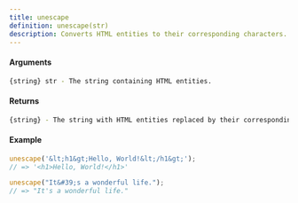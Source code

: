 ```yaml
---
title: unescape
definition: unescape(str)
description: Converts HTML entities to their corresponding characters.
---
```



#### Arguments


```bash
{string} str - The string containing HTML entities.
```


#### Returns


```bash
{string} - The string with HTML entities replaced by their corresponding characters.
```


#### Example


```ts
unescape('&lt;h1&gt;Hello, World!&lt;/h1&gt;');
// => '<h1>Hello, World!</h1>'

unescape("It&#39;s a wonderful life.");
// => "It's a wonderful life."
```